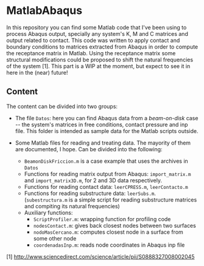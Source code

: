 # MatlabAbaqus
In this repository you can find some Matlab code that I've been using
to process Abaqus output, specially any system's K, M and C matrices
and output related to contact. This code was written to apply contact
and boundary conditions to matrices extracted from Abaqus in order to
compute the receptance matrix in Matlab. Using the receptance matrix
some structural modifications could be proposed to shift the natural
frequencies of the system [1]. This part is a WIP at the moment, but
expect to see it in here in the (near) future!


## Content

The content can be divided into two groups:

- The file `Datos`: here you can find Abaqus data from a
  *beam-on-disk* case -- the system's matrices in free conditions,
  contact pressure and inp file. This folder is intended as sample
  data for the Matlab scripts outside.
  

- Some Matlab files for reading and treating data. The mayority of
  them are documented, I hope. Can be divided into the following:

  - `BeamonDiskFriccion.m` is a case example that uses the archives in
    `Datos`
  - Functions for reading matrix output from Abaqus: `import_matrix.m`
    and `import_matrix3D.m`, for 2 and 3D data respectively.
  - Functions for reading contact data: `leerCPRESS.m`,
    `leerContacto.m`
  - Functions for reading substructure data:
    `leerSubs.m`. (`subestructura.m` is a simple script for reading
    substructure matrices and compiting its natural frequencies)
  - Auxiliary functions:
    - `ScriptProfiler.m`: wrapping function for profiling code
	- `nodesContact.m`: gives back closest nodes between two surfaces
    - `nodoMasCercano.m`: computes closest node in a surface from some
      other node
	- `coordenadasInp.m`: reads node coordinates in Abaqus inp file

[1] http://www.sciencedirect.com/science/article/pii/S0888327008002045

